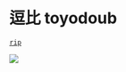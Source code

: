 # 逗比 toyodoub

[`rip`](https://www.youtube.com/watch?v=SsG5_Kmg1dc)

![](https://images2.imgbox.com/f7/a0/jgXNDIgT_o.png)